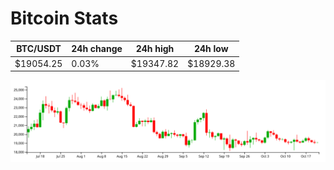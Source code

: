 # Bitcoin Stats

BTC/USDT|24h change|24h high|24h low|
|---|---|---|---|
|$19054.25|0.03%|$19347.82|$18929.38|

<img src="./chart.svg">
